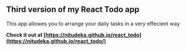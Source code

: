 ## Third version of my React Todo app

This app allowes you to arrange your daily tasks in a very effecient way

**Check it out at [https://nitudeka.github.io/react_todo](https://nitudeka.github.io/react_todo/)**
